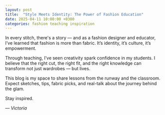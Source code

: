 ```yaml
---
layout: post
title:  "Style Meets Identity: The Power of Fashion Education"
date: 2025-04-11 10:00:00 +0300
categories: fashion teaching inspiration
---
```


In every stitch, there's a story — and as a fashion designer and educator, I’ve learned that fashion is more than fabric. It’s identity, it’s culture, it’s empowerment.

Through teaching, I’ve seen creativity spark confidence in my students. I believe that the right cut, the right fit, and the right knowledge can transform not just wardrobes — but lives.

This blog is my space to share lessons from the runway and the classroom. Expect sketches, tips, fabric picks, and real-talk about the journey behind the glam.

Stay inspired.

— *Victoria*
